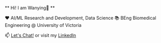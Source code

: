 ** Hi! I am Wanying🙂 **

❤️ AI/ML Research and Development, Data Science
📚 BEng Biomedical Engineering @ University of Victoria


📫 [Let's Chat!](mailto:wanying.tian@outlook.com) or visit my [LinkedIn](https://www.linkedin.com/in/wanying-tian-96ab3218b/)

